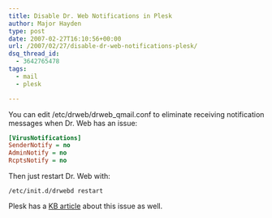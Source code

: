 ```yaml
---
title: Disable Dr. Web Notifications in Plesk
author: Major Hayden
type: post
date: 2007-02-27T16:10:56+00:00
url: /2007/02/27/disable-dr-web-notifications-plesk/
dsq_thread_id:
  - 3642765478
tags:
  - mail
  - plesk

---
```

You can edit /etc/drweb/drweb_qmail.conf to eliminate receiving notification messages when Dr. Web has an issue:

```ini
[VirusNotifications]
SenderNotify = no
AdminNotify = no
RcptsNotify = no
```

Then just restart Dr. Web with:

```
/etc/init.d/drwebd restart
```

Plesk has a [KB article][1] about this issue as well.

 [1]: http://kb.swsoft.com/article_122_1685_en.html
